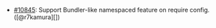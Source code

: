 * [#10845](https://github.com/rubocop/rubocop/pull/10845): Support Bundler-like namespaced feature on require config. ([@r7kamura][])
